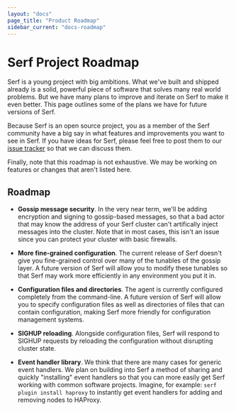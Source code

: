 ```yaml
---
layout: "docs"
page_title: "Product Roadmap"
sidebar_current: "docs-roadmap"
---
```


# Serf Project Roadmap

Serf is a young project with big ambitions. What we've built and shipped
already is a solid, powerful piece of software that solves many real world
problems. But we have
many plans to improve and iterate on Serf to make it even better. This
page outlines some of the plans we have for future versions of Serf.

Because Serf is an open source project, you as a member of the Serf
community have a big say in what features and improvements you want
to see in Serf.
If you have ideas for Serf, please feel free to post them to our
[issue tracker](https://github.com/brandscreen/serf/issues) so that we can
discuss them.

Finally, note that this roadmap is not exhaustive. We may be working on
features or changes that aren't listed here.

## Roadmap

* **Gossip message security**. In the very near term, we'll be adding
  encryption and signing to gossip-based messages, so that a bad actor
  that may know the address of your Serf cluster can't artifically inject
  messages into the cluster. Note that in most cases, this isn't an issue
  since you can protect your cluster with basic firewalls.

* **More fine-grained configuration**. The current release of Serf doesn't
  give you fine-grained control over many of the tunables of the gossip
  layer. A future version of Serf will allow you to modify these tunables
  so that Serf may work more efficiently in any environment you put it in.

* **Configuration files and directories**. The agent is currently configured
  completely from the command-line. A future version of Serf will allow you
  to specify configuration files as well as directories of files that can
  contain configuration, making Serf more friendly for configuration management
  systems.

* **SIGHUP reloading**. Alongside configuration files, Serf will respond to
  SIGHUP requests by reloading the configuration without disrupting cluster
  state.

* **Event handler library**. We think that there are many cases
  for generic event handlers. We plan on building into Serf a method of
  sharing and quickly "installing" event handlers so that you can more
  easily get Serf working with common software projects. Imagine, for example:
  `serf plugin install haproxy` to instantly get event handlers for adding
  and removing nodes to HAProxy.
